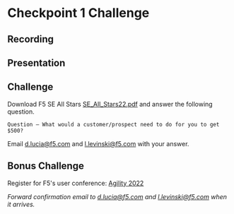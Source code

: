 # Checkpoint 1 Challenge

## Recording



## Presentation



## Challenge

Download F5 SE All Stars [SE_All_Stars22.pdf](SE_All_Stars22.pdf) and answer the following question. 

`Question – What would a customer/prospect need to do for you to get $500?` 

Email d.lucia@f5.com and l.levinski@f5.com with your answer.

## Bonus Challenge
Register for F5's user conference: [Agility 2022](https://f5networks.zoom.us/meeting/register/tJ0odeuhqzovEtEnYJHieSDq7u2IyTWapOXR) 

*Forward confirmation email to d.lucia@f5.com and l.levinski@f5.com when it arrives.*
